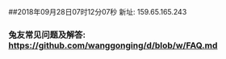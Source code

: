 ##2018年09月28日07时12分07秒 新址: 159.65.165.243
### 兔友常见问题及解答: https://github.com/wanggonging/d/blob/w/FAQ.md
